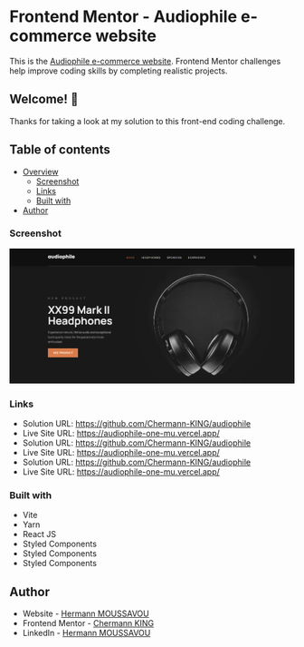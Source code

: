 # Frontend Mentor - Audiophile e-commerce website

This is the [Audiophile e-commerce website](https://www.frontendmentor.io/challenges/audiophile-ecommerce-website-C8cuSd_wx). Frontend Mentor challenges help improve coding skills by completing realistic projects.

## Welcome! 👋

Thanks for taking a look at my solution to this front-end coding challenge.

## Table of contents

- [Overview](#overview)
  - [Screenshot](#screenshot)
  - [Links](#links)
  - [Built with](#built-with)
- [Author](#author)

### Screenshot

![](./public/assets/audiophile-printscreen.png)

### Links

- Solution URL: https://github.com/Chermann-KING/audiophile
- Live Site URL: https://audiophile-one-mu.vercel.app/
- Solution URL: https://github.com/Chermann-KING/audiophile
- Live Site URL: https://audiophile-one-mu.vercel.app/
- Solution URL: https://github.com/Chermann-KING/audiophile
- Live Site URL: https://audiophile-one-mu.vercel.app/

### Built with

- Vite
- Yarn
- React JS
- Styled Components
- Styled Components
- Styled Components

## Author

- Website - [Hermann MOUSSAVOU](https://hermann-moussavou.com)
- Frontend Mentor - [Chermann KING](https://www.frontendmentor.io/profile/Chermann-KING)
- LinkedIn - [Hermann MOUSSAVOU](https://www.linkedin.com/in/hermann-moussavou)
